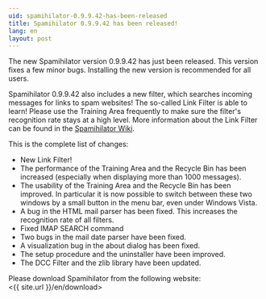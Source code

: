 ```yaml
---
uid: spamihilator-0.9.9.42-has-been-released
title: Spamihilator 0.9.9.42 has been released!
lang: en
layout: post
---
```


The new Spamihilator version 0.9.9.42 has just been released. This version
fixes a few minor bugs. Installing the new version is recommended for all users.

Spamihilator 0.9.9.42 also includes a new filter, which searches incoming
messages for links to spam websites! The so-called Link Filter is able to
learn! Please use the Training Area frequently to make sure the filter's
recognition rate stays at a high level. More information about the Link Filter
can be found in the [Spamihilator Wiki](http://www.spamihilator.com/en/docs/linkfilter/).

This is the complete list of changes:

* New Link Filter!
* The performance of the Training Area and the Recycle Bin has been increased
  (especially when displaying more than 1000 messages).
* The usability of the Training Area and the Recycle Bin has been improved.
  In particular it is now possible to switch between these two windows by a
  small button in the menu bar, even under Windows Vista.
* A bug in the HTML mail parser has been fixed. This increases the recognition
  rate of all filters.
* Fixed IMAP SEARCH command
* Two bugs in the mail date parser have been fixed.
* A visualization bug in the about dialog has been fixed.
* The setup procedure and the uninstaller have been improved.
* The DCC Filter and the zlib library have been updated.

Please download Spamihilator from the following website:  
<{{ site.url }}/en/download>
